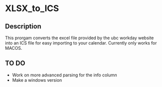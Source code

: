 # XLSX_to_ICS

## Description 
This prorgam converts the excel file provided by the ubc workday website into an ICS file for easy importing to your calendar. Currently only works for MACOS. 

## TO DO 
- Work on more advanced parsing for the info column 
- Make a windows version